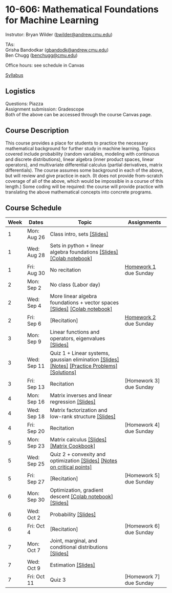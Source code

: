 # 10-606: Mathematical Foundations for Machine Learning

Instrutor: Bryan Wilder (bwilder@andrew.cmu.edu)

TAs: \
Grisha Bandodkar (gbandodk@andrew.cmu.edu)\
Ben Chugg (benchugg@cmu.edu)


Office hours: see schedule in Canvas

[Syllabus](files/syllabus_10606_f2025.pdf)

## Logistics

Questions: Piazza\
Assignment submission: Gradescope\
Both of the above can be accessed through the course Canvas page.

## Course Description
This course provides a place for students to practice the necessary mathematical background for further study in machine learning. Topics covered include probability (random variables, modeling with continuous and discrete distributions), linear algebra (inner product spaces, linear operators), and multivariate differential calculus (partial derivatives, matrix differentials). The course assumes some background in each of the above, but will review and give practice in each. (It does not provide from-scratch coverage of all of the above, which would be impossible in a course of this length.) Some coding will be required: the course will provide practice with translating the above mathematical concepts into concrete programs.

## Course Schedule
| Week | Dates       | Topic                                                                                           | Assignments           |
| ---- | ----------- | ----------------------------------------------------------------------------------------------- | --------------------- |
| 1    | Mon: Aug 26 | Class intro, sets [[Slides]](files/lecture_1.pptx)                                                                               |                       |
| 1    | Wed: Aug 28 | Sets in python + linear algebra foundations [[Slides]](files/lecture_2.pptx) [[Colab notebook]](https://colab.research.google.com/drive/1h7FW-hC8QS3maw_zXN-3DuGEOHlalYr9?usp=sharing)                                                                      |                       |
| 1    | Fri: Aug 30 | No recitation                                                                                   | [Homework 1](/files/F25_10606_10607_hw1.pdf) due Sunday |
| 2    | Mon: Sep 2  | No class (Labor day)                                                                            |                       |
| 2    | Wed: Sep 4  | More linear algebra foundations + vector spaces [[Slides]](files/lecture_3.pptx) [[Colab notebook]](https://colab.research.google.com/drive/1Oj8XMUWF5ApnHPU9kObXxmyMsakz6Gmd?usp=sharing)                                                         |                       |
| 2    | Fri: Sep 6  | [Recitation]                                         | [Homework 2](/files/F25_10606_10607_hw2.pdf) due Sunday |
| 3    | Mon: Sep 9  | Linear functions and operators, eigenvalues [[Slides]](files/lecture_4.pptx)                                                                  |                       |
| 3    | Wed: Sep 11 | Quiz 1 + Linear systems, gaussian elimination [[Slides]](files/lecture_5.pptx) [[Notes]](files/notes_matrices.pdf) [[Practice Problems]](files/F25_10606_Quiz_1_Practice_Problems.pdf) [[Solutions]](files/F25_10606_Quiz_Practice_Problems_Solutions.pdf)                                                       |                       |
| 3    | Fri: Sep 13 | Recitation                                                                                      | [Homework 3] due Sunday |
| 4    | Mon: Sep 16 | Matrix inverses and linear regression [[Slides]](files/lecture_6.pptx)                                               |                       |
| 4    | Wed: Sep 18 | Matrix factorization and low-rank structure [[Slides]](files/lecture_7.pptx)    |                       |
| 4    | Fri: Sep 20 | Recitation                                                                                      | [Homework 4] due Sunday |
| 5    | Mon: Sep 23 | Matrix calculus [[Slides]](files/lecture_8.pptx) [[Matrix Cookbook]](https://www.math.uwaterloo.ca/~hwolkowi/matrixcookbook.pdf)                                                              |                       |
| 5    | Wed: Sep 25 | Quiz 2 + convexity and optimization [[Slides]](files/lecture_9.pptx) [[Notes on critical points]](files/lecture_9_notes.pdf)                                                             |                       |
| 5    | Fri: Sep 27 | [Recitation]                                                                                     | [Homework 5] due Sunday |
| 6    | Mon: Sep 30 | Optimization, gradient descent [[Colab notebook]](https://colab.research.google.com/drive/1Rn5TbWOO-Oc9PLwE_MigG6M_dQPTWQUu?usp=sharing) [[Slides]](files/lecture_10.pptx)                                                                                     |                       |
| 6    | Wed: Oct 2  | Probability [[Slides]](files/lecture_11.pptx)                                                  |                       |
| 6    | Fri: Oct 4  | [Recitation]                                                                                     | [Homework 6] due Sunday |
| 7    | Mon: Oct 7  | Joint, marginal, and conditional distributions [[Slides]](files/lecture_12.pptx)                                               |                       |
| 7    | Wed: Oct 9  | Estimation [[Slides]](files/lecture_13.pptx)                                                     |                       |
| 7    | Fri: Oct 11 | Quiz 3                                                                                          | [Homework 7] due Sunday |
